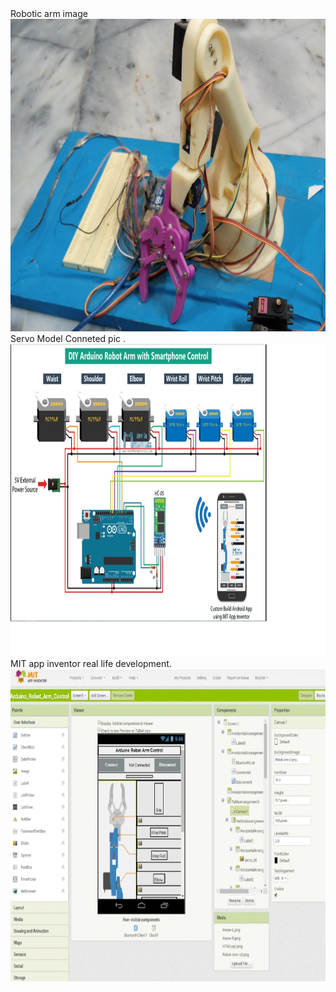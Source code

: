 
 <body>
 <h >Robotic arm image</h><br>
        <img src="Robotic.jpg" width="800px" height="500px" alt="" />
        <h>Servo Model Conneted pic .</h>
        <img src="servo.jpg" width="900px" height="500px" alt="" />
        <h>MIT app inventor real life development.</h>
        <img src="appimage.jpg" width="800px" height="500px" alt="" />
        </body>